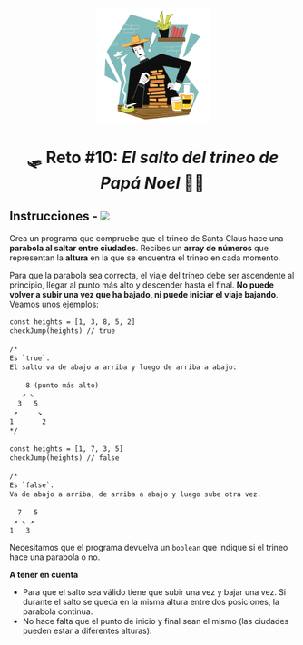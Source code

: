 </br>
<p align="center"> 
  <img width=40% src=../../images/challenge-10.svg/>
</p>

<h1 align="center">🛷 Reto #10: <em>El salto del trineo de Papá Noel</em> 🎅🏻</h1>

## Instrucciones - [![](https://img.shields.io/badge/-Medio-F39C12?style=plastic)]()

Crea un programa que compruebe que el trineo de Santa Claus hace una **parabola al saltar entre ciudades**. Recibes un **array de números** que representan la **altura** en la que se encuentra el trineo en cada momento.

Para que la parabola sea correcta, el viaje del trineo debe ser ascendente al principio, llegar al punto más alto y descender hasta el final. **No puede volver a subir una vez que ha bajado, ni puede iniciar el viaje bajando**. Veamos unos ejemplos:

```
const heights = [1, 3, 8, 5, 2]
checkJump(heights) // true

/*
Es `true`.
El salto va de abajo a arriba y luego de arriba a abajo:

    8 (punto más alto)
   ↗ ↘
  3   5
 ↗     ↘
1       2
*/

const heights = [1, 7, 3, 5]
checkJump(heights) // false

/*
Es `false`.
Va de abajo a arriba, de arriba a abajo y luego sube otra vez.

  7   5
 ↗ ↘ ↗
1   3
```

Necesitamos que el programa devuelva un `boolean` que indique si el trineo hace una parabola o no.

**A tener en cuenta**

- Para que el salto sea válido tiene que subir una vez y bajar una vez. Si durante el salto se queda en la misma altura entre dos posiciones, la parabola continua.
- No hace falta que el punto de inicio y final sean el mismo (las ciudades pueden estar a diferentes alturas).

